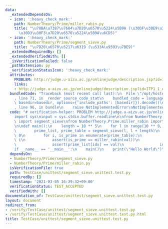 ```yaml
---
data:
  _extendedDependsOn:
  - icon: ':heavy_check_mark:'
    path: NumberTheory/Prime/miller_rabin.py
    title: "\u78BA\u7387\u7684\u7D20\u6570\u5224\u5B9A (\u30DF\u30E9\u30FC\u30FB\u30E9\
      \u30D3\u30F3\u7D20\u6570\u5224\u5B9A\u6CD5)"
  - icon: ':heavy_check_mark:'
    path: NumberTheory/Prime/segment_sieve.py
    title: "\u7D20\u6570\u5217\u6319 (\u533A\u9593\u7BE9)"
  _extendedRequiredBy: []
  _extendedVerifiedWith: []
  _isVerificationFailed: false
  _pathExtension: py
  _verificationStatusIcon: ':heavy_check_mark:'
  attributes:
    PROBLEM: http://judge.u-aizu.ac.jp/onlinejudge/description.jsp?id=ITP1_1_A
    links:
    - http://judge.u-aizu.ac.jp/onlinejudge/description.jsp?id=ITP1_1_A
  bundledCode: "Traceback (most recent call last):\n  File \"/opt/hostedtoolcache/Python/3.10.1/x64/lib/python3.10/site-packages/onlinejudge_verify/documentation/build.py\"\
    , line 71, in _render_source_code_stat\n    bundled_code = language.bundle(stat.path,\
    \ basedir=basedir, options={'include_paths': [basedir]}).decode()\n  File \"/opt/hostedtoolcache/Python/3.10.1/x64/lib/python3.10/site-packages/onlinejudge_verify/languages/python.py\"\
    , line 96, in bundle\n    raise NotImplementedError\nNotImplementedError\n"
  code: "# verification-helper: PROBLEM http://judge.u-aizu.ac.jp/onlinejudge/description.jsp?id=ITP1_1_A\n\
    import sys\ninput = sys.stdin.buffer.readline\n\nfrom NumberTheory.Prime.segment_sieve\
    \ import segment_sieve\nfrom NumberTheory.Prime.miller_rabin import miller_rabin\n\
    \n\ndef main():\n    length = 10 ** 5\n    for l in range(10 ** 9, 10 ** 9 + 10):\n\
    \        prime_list, prime_table = segment_sieve(l, l + length)\n        idx =\
    \ 0\n        for i, is_prime in enumerate(prime_table):\n            val = l +\
    \ i\n            assert(is_prime == miller_rabin(val))\n            if is_prime:\n\
    \                assert(prime_list[idx] == val)\n                idx += 1\n\n\n\
    if __name__ == '__main__':\n    main()\n    print(\"Hello World\")\n"
  dependsOn:
  - NumberTheory/Prime/segment_sieve.py
  - NumberTheory/Prime/miller_rabin.py
  isVerificationFile: true
  path: TestCase/unittest/segment_sieve.unittest.test.py
  requiredBy: []
  timestamp: '2021-03-05 16:39:32+09:00'
  verificationStatus: TEST_ACCEPTED
  verifiedWith: []
documentation_of: TestCase/unittest/segment_sieve.unittest.test.py
layout: document
redirect_from:
- /verify/TestCase/unittest/segment_sieve.unittest.test.py
- /verify/TestCase/unittest/segment_sieve.unittest.test.py.html
title: TestCase/unittest/segment_sieve.unittest.test.py
---
```

